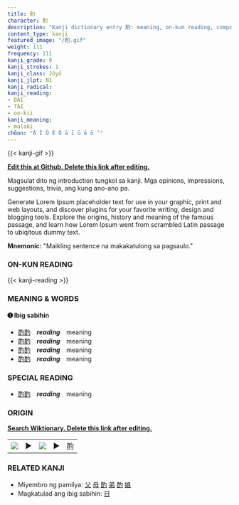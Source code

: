 ```yaml
---
title: 酌
character: 酌
description: "Kanji dictionary entry 酌: meaning, on-kun reading, compounds, origin, related kanji"
content_type: kanji
featured_image: "/酌.gif"
weight: 111
frequency: 111
kanji_grade: 9
kanji_strokes: 1
kanji_class: Jōyō
kanji_jlpt: N1
kanji_radical: 
kanji_reading: 
- DAI
- TAI
- oo-kii
kanji_meaning:
- malaki
chōon: "Ā Ī Ū Ē Ō ā ī ū ē ō ’"
---
```

[//]: # (Don't edit the line below. Kanji animated GIF code is automatically generated.)
{{< kanji-gif >}}

[//]: # (Edit below this line.)

**[Edit this at Github. Delete this link after editing.](https://github.com/tim0g/tim/tree/main/content/kanji/酌/index.md)**

Magsulat dito ng introduction tungkol sa kanji. Mga opinions, impressions, suggestions, trivia, ang kung ano-ano pa.

Generate Lorem Ipsum placeholder text for use in your graphic, print and web layouts, and discover plugins for your favorite writing, design and blogging tools. Explore the origins, history and meaning of the famous passage, and learn how Lorem Ipsum went from scrambled Latin passage to ubiqitous dummy text.
 
**Mnemonic:** "Maikling sentence na makakatulong sa pagsaulo."

### ON-KUN READING

[//]: # (Don't edit the line below. ON-KUN READING code is automatically generated.)
{{< kanji-reading >}}

### MEANING & WORDS

#### ➊ **Ibig sabihin**
  - [酌](../酌)[酌](../酌)　***reading***　meaning
  - [酌](../酌)[酌](../酌)　***reading***　meaning
  - [酌](../酌)[酌](../酌)　***reading***　meaning
  - [酌](../酌)[酌](../酌)　***reading***　meaning

### SPECIAL READING
  - [酌](../酌)[酌](../酌)　***reading***　meaning

### ORIGIN

**[Search Wiktionary. Delete this link after editing.](https://wiktionary.org/wiki/酌)**
<table class="kanji-table"><tr><td>
<img src="60px-酌-bronze.svg.png">
</td><td>▶</td><td>
<img src="60px-酌-oracle.svg.png">
</td><td>▶</td>
<td class="kanji-origin">酌</td>
</tr></table>

### RELATED KANJI
- Miyembro ng pamilya: [父](../父) [母](../母) [酌](../酌) [弟](../弟) [酌](../酌) [娘](../娘)
- Magkatulad ang ibig sabihin: [日](../日)
